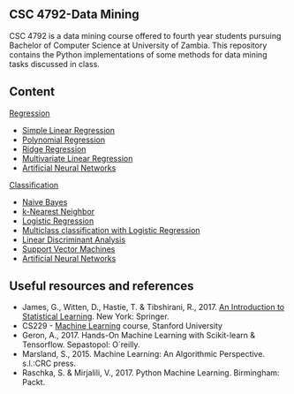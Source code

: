 ## CSC 4792-Data Mining
CSC 4792 is a data mining course offered to fourth year students pursuing Bachelor of Computer Science at University of Zambia. This repository contains the Python implementations of some methods for data mining tasks discussed in class.

## Content  
[Regression](regression)

  - [Simple Linear Regression](https://github.com/csikasote/csc4792-data-mining/tree/master/regression/simple%20linear%20regression)
  - [Polynomial Regression](https://github.com/csikasote/csc4792-data-mining/tree/master/regression/polynomial%20regression)
  - [Ridge Regression](https://github.com/csikasote/csc4792-data-mining/tree/master/regression/ridge%20regression)
  - [Multivariate Linear Regression](https://github.com/csikasote/csc4792-data-mining/tree/master/regression/multivariate%20linear%20regression)
  - [Artificial Neural Networks](https://github.com/csikasote/csc4792-data-mining/tree/master/regression/artificial%20neural%20network)
  
[Classification](classification)
  
  - [Naive Bayes](https://github.com/csikasote/csc4792-data-mining/tree/master/classification/naive%20bayes)
  - [k-Nearest Neighbor](https://github.com/csikasote/csc4792-data-mining/tree/master/classification/k-nearest%20neighbor)
  - [Logistic Regression](https://github.com/csikasote/csc4792-data-mining/tree/master/classification/logistic%20regression)
  - [Multiclass classification with Logistic Regression](https://github.com/csikasote/csc4792-data-mining/tree/master/classification/multiclass%20classification%20with%20logistic%20regression)
  - [Linear Discriminant Analysis](https://github.com/csikasote/csc4792-data-mining/tree/master/classification/linear%20discriminant%20analysis)
  - [Support Vector Machines](https://github.com/csikasote/csc4792-data-mining/tree/master/classification/support%20vector%20machine)
  - [Artificial Neural Networks](https://github.com/csikasote/csc4792-data-mining/tree/master/classification/artificial%20neural%20network)

## Useful resources and references
- James, G., Witten, D., Hastie, T. & Tibshirani, R., 2017. [An Introduction to Statistical Learning](http://faculty.marshall.usc.edu/gareth-james/ISL/). New York: Springer.
- CS229 - [Machine Learning](http://cs229.stanford.edu/) course, Stanford University
- Geron, A., 2017. Hands-On Machine Learning with Scikit-learn & Tensorflow. Sepastopol: O`reilly.
- Marsland, S., 2015. Machine Learning: An Algorithmic Perspective. s.l.:CRC press.
- Raschka, S. & Mirjalili, V., 2017. Python Machine Learning. Birmingham: Packt.
